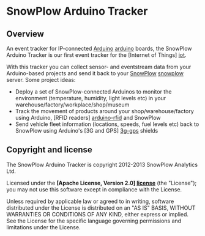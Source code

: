 # SnowPlow Arduino Tracker

## Overview

An event tracker for IP-connected [Arduino] [arduino] boards, the SnowPlow Arduino Tracker is our first event tracker for the [Internet of Things] [iot].

With this tracker you can collect sensor- and eventstream data from your Arduino-based projects and send it back to your [SnowPlow] [snowplow] server. Some project ideas:

* Deploy a set of SnowPlow-connected Arduinos to monitor the environment (temperature, humidity, light levels etc) in your warehouse/factory/workplace/shop/museum
* Track the movement of products around your shop/warehouse/factory using Arduino, [RFID readers] [arduino-rfid] and SnowPlow
* Send vehicle fleet information (locations, speeds, fuel levels etc) back to SnowPlow using Arduino's [3G and GPS] [3g-gps] shields 

## Copyright and license

The SnowPlow Arduino Tracker is copyright 2012-2013 SnowPlow Analytics Ltd.

Licensed under the **[Apache License, Version 2.0] [license]** (the "License");
you may not use this software except in compliance with the License.

Unless required by applicable law or agreed to in writing, software
distributed under the License is distributed on an "AS IS" BASIS,
WITHOUT WARRANTIES OR CONDITIONS OF ANY KIND, either express or implied.
See the License for the specific language governing permissions and
limitations under the License.

[arduino]: http://arduino.cc/
[iot]: http://www.forbes.com/sites/ericsavitz/2013/01/14/ces-2013-the-break-out-year-for-the-internet-of-things/
[snowplow]: https://github.com/snowplow/snowplow
[arduino-rfid]: http://arduino.cc/blog/category/wireless/rfid/
[3g-gps]: http://www.cooking-hacks.com/index.php/documentation/tutorials/arduino-3g-gprs-gsm-gps
[license]: http://www.apache.org/licenses/LICENSE-2.0
